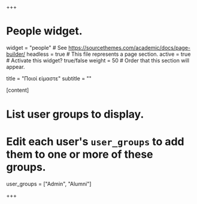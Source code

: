 +++
# People widget.
widget = "people"  # See https://sourcethemes.com/academic/docs/page-builder/
headless = true  # This file represents a page section.
active = true  # Activate this widget? true/false
weight = 50  # Order that this section will appear.

title = "Ποιοί είμαστε"
subtitle = ""

[content]
# List user groups to display.
#   Edit each user's `user_groups` to add them to one or more of these groups.
user_groups = ["Admin",
               "Alumni"]  

+++


